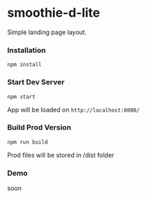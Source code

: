 # smoothie-d-lite

Simple landing page layout.

### Installation

```
npm install
```

### Start Dev Server

```
npm start
```
App will be loaded on `http://localhost:8080/`


### Build Prod Version

```
npm run build
```
Prod files will be stored in /dist folder

### Demo

soon
